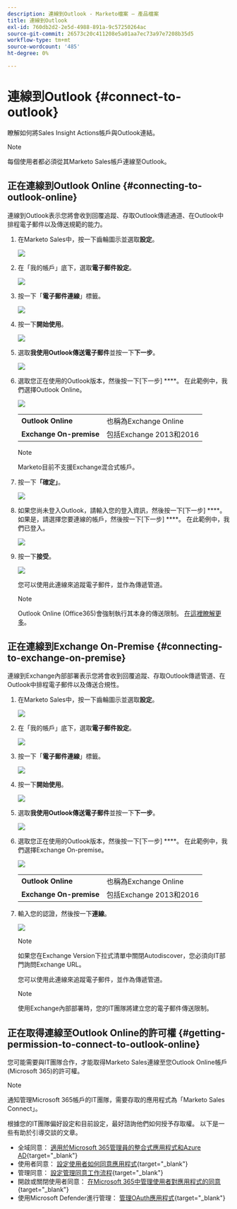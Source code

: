 ```yaml
---
description: 連線到Outlook - Marketo檔案 — 產品檔案
title: 連線到Outlook
exl-id: 760db2d2-2e5d-4988-891a-9c57250264ac
source-git-commit: 26573c20c411208e5a01aa7ec73a97e7208b35d5
workflow-type: tm+mt
source-wordcount: '485'
ht-degree: 0%

---
```


# 連線到Outlook {#connect-to-outlook}

瞭解如何將Sales Insight Actions帳戶與Outlook連結。

>[!NOTE]
>
>每個使用者都必須從其Marketo Sales帳戶連線至Outlook。

## 正在連線到Outlook Online {#connecting-to-outlook-online}

連線到Outlook表示您將會收到回覆追蹤、存取Outlook傳遞通道、在Outlook中排程電子郵件以及傳送規範的能力。

1. 在Marketo Sales中，按一下齒輪圖示並選取&#x200B;**設定**。

   ![](assets/connect-to-outlook-1.png)

1. 在「我的帳戶」底下，選取&#x200B;**電子郵件設定**。

   ![](assets/connect-to-outlook-2.png)

1. 按一下「**電子郵件連線**」標籤。

   ![](assets/connect-to-outlook-3.png)

1. 按一下&#x200B;**開始使用**。

   ![](assets/connect-to-outlook-4.png)

1. 選取&#x200B;**我使用Outlook傳送電子郵件**&#x200B;並按一下&#x200B;**下一步**。

   ![](assets/connect-to-outlook-5.png)

1. 選取您正在使用的Outlook版本，然後按一下[下一步] ****。 在此範例中，我們選擇Outlook Online。

   ![](assets/connect-to-outlook-6.png)

   <table>
    <tbody>
     <tr>
      <td><strong>Outlook Online</strong></td>
      <td>也稱為Exchange Online</td>
     </tr>
     <tr>
      <td><strong>Exchange On-premise</strong></td>
      <td>包括Exchange 2013和2016</td>
     </tr>
    </tbody>
   </table>

   >[!NOTE]
   >
   >Marketo目前不支援Exchange混合式帳戶。

1. 按一下&#x200B;**「確定」**。

   ![](assets/connect-to-outlook-7.png)

1. 如果您尚未登入Outlook，請輸入您的登入資訊，然後按一下[下一步] ****。 如果是，請選擇您要連線的帳戶，然後按一下[下一步] ****。 在此範例中，我們已登入。

   ![](assets/connect-to-outlook-8.png)

1. 按一下&#x200B;**接受**。

   ![](assets/connect-to-outlook-9.png)

   您可以使用此連線來追蹤電子郵件，並作為傳遞管道。

   >[!NOTE]
   >
   >Outlook Online (Office365)會強制執行其本身的傳送限制。 [在這裡瞭解更多](/help/marketo/product-docs/marketo-sales-connect/email/email-delivery/email-connection-throttling.md#email-provider-limits)。

## 正在連線到Exchange On-Premise {#connecting-to-exchange-on-premise}

連線到Exchange內部部署表示您將會收到回覆追蹤、存取Outlook傳遞管道、在Outlook中排程電子郵件以及傳送合規性。

1. 在Marketo Sales中，按一下齒輪圖示並選取&#x200B;**設定**。

   ![](assets/connect-to-outlook-10.png)

1. 在「我的帳戶」底下，選取&#x200B;**電子郵件設定**。

   ![](assets/connect-to-outlook-11.png)

1. 按一下「**電子郵件連線**」標籤。

   ![](assets/connect-to-outlook-12.png)

1. 按一下&#x200B;**開始使用**。

   ![](assets/connect-to-outlook-13.png)

1. 選取&#x200B;**我使用Outlook傳送電子郵件**&#x200B;並按一下&#x200B;**下一步**。

   ![](assets/connect-to-outlook-14.png)

1. 選取您正在使用的Outlook版本，然後按一下[下一步] ****。 在此範例中，我們選擇Exchange On-premise。

   ![](assets/connect-to-outlook-15.png)

   <table>
    <tbody>
     <tr>
      <td><strong>Outlook Online</strong></td>
      <td>也稱為Exchange Online</td>
     </tr>
     <tr>
      <td><strong>Exchange On-premise</strong></td>
      <td>包括Exchange 2013和2016</td>
     </tr>
    </tbody>
   </table>

1. 輸入您的認證，然後按一下&#x200B;**連線**。

   ![](assets/connect-to-outlook-16.png)

   >[!NOTE]
   >
   >如果您在Exchange Version下拉式清單中關閉Autodiscover，您必須向IT部門詢問Exchange URL。

   您可以使用此連線來追蹤電子郵件，並作為傳遞管道。

   >[!NOTE]
   >
   >使用Exchange內部部署時，您的IT團隊將建立您的電子郵件傳送限制。

## 正在取得連線至Outlook Online的許可權 {#getting-permission-to-connect-to-outlook-online}

您可能需要與IT團隊合作，才能取得Marketo Sales連線至您Outlook Online帳戶(Microsoft 365)的許可權。

>[!NOTE]
>
>通知管理Microsoft 365帳戶的IT團隊，需要存取的應用程式為「Marketo Sales Connect」。

根據您的IT團隊偏好設定和目前設定，最好諮詢他們如何授予存取權。 以下是一些有助於引導交談的文章。

* 全域同意： [適用於Microsoft 365管理員的整合式應用程式和Azure AD](https://learn.microsoft.com/en-us/microsoft-365/enterprise/integrated-apps-and-azure-ads?view=o365-worldwide){target="_blank"}
* 使用者同意： [設定使用者如何同意應用程式](https://learn.microsoft.com/en-us/azure/active-directory/manage-apps/configure-user-consent?tabs=azure-portal&pivots=portal){target="_blank"}
* 管理同意： [設定管理同意工作流程](https://learn.microsoft.com/en-us/microsoft-365/admin/misc/user-consent?source=recommendations&view=o365-worldwide){target="_blank"}
* 開啟或關閉使用者同意： [在Microsoft 365中管理使用者對應用程式的同意](https://learn.microsoft.com/en-us/microsoft-365/admin/misc/user-consent?source=recommendations&view=o365-worldwide){target="_blank"}
* 使用Microsoft Defender進行管理： [管理OAuth應用程式](https://learn.microsoft.com/en-us/defender-cloud-apps/manage-app-permissions){target="_blank"}
